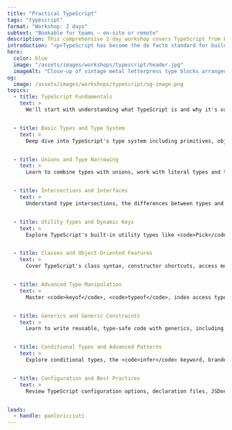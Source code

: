 ```yaml
---
title: "Practical TypeScript"
tags: "typescript"
format: "Workshop: 2 days"
subtext: "Bookable for teams – on-site or remote"
description: This comprehensive 2-day workshop covers TypeScript from basics to advanced concepts, providing hands-on experience with type safety, modern development patterns, and best practices for building robust applications.
introduction: "<p>TypeScript has become the de facto standard for building scalable JavaScript applications, offering powerful type safety and developer experience improvements. This workshop takes you from the fundamentals of TypeScript to advanced patterns and techniques used in production applications. Whether you're new to TypeScript or looking to deepen your understanding of advanced features like generics, conditional types, and branded types, this workshop provides comprehensive coverage with practical, hands-on exercises.</p>"
hero:
  color: blue
  image: "/assets/images/workshops/typescript/header.jpg"
  imageAlt: "Close-up of vintage metal letterpress type blocks arranged in rows, showing reversed letters and numbers in various fonts and sizes."
og:
  image: /assets/images/workshops/typescript/og-image.png
topics:
  - title: TypeScript Fundamentals
    text: >
      We'll start with understanding what TypeScript is and why it's valuable, covering basic syntax, type annotations, and the development workflow with TypeScript tooling.


  - title: Basic Types and Type System
    text: >
      Deep dive into TypeScript's type system including primitives, objects, arrays, functions, and classes. We'll cover type inference and when explicit annotations are needed.


  - title: Unions and Type Narrowing
    text: >
      Learn to combine types with unions, work with literal types and template literals, and master type narrowing techniques including type guards and discriminated unions.


  - title: Intersections and Interfaces
    text: >
      Understand type intersections, the differences between types and interfaces, interface merging, and best practices for structuring complex type definitions.


  - title: Utility Types and Dynamic Keys
    text: >
      Explore TypeScript's built-in utility types like <code>Pick</code>, <code>Omit</code>, <code>Partial</code>, and <code>Record</code>. Learn to work with dynamic object keys and index signatures.


  - title: Classes and Object-Oriented Features
    text: >
      Cover TypeScript's class syntax, constructor shortcuts, access modifiers, inheritance, and TypeScript-specific features like parameter properties and enums.


  - title: Advanced Type Manipulation
    text: >
      Master <code>keyof</code>, <code>typeof</code>, index access types, and techniques for deriving types from existing structures to build more maintainable codebases.


  - title: Generics and Generic Constraints
    text: >
      Learn to write reusable, type-safe code with generics, including generic functions, constraints, default type parameters, and advanced patterns like mapped types.


  - title: Conditional Types and Advanced Patterns
    text: >
      Explore conditional types, the <code>infer</code> keyword, branded types, and advanced TypeScript patterns used in real-world applications and popular libraries.


  - title: Configuration and Best Practices
    text: >
      Review TypeScript configuration options, declaration files, JSDoc integration, and best practices for organizing and maintaining TypeScript projects at scale.


leads:
  - handle: paoloricciuti
---
```


<!--break-->
